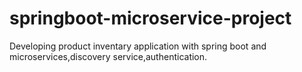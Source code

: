 # springboot-microservice-project
Developing product inventary application with spring boot and microservices,discovery service,authentication.
